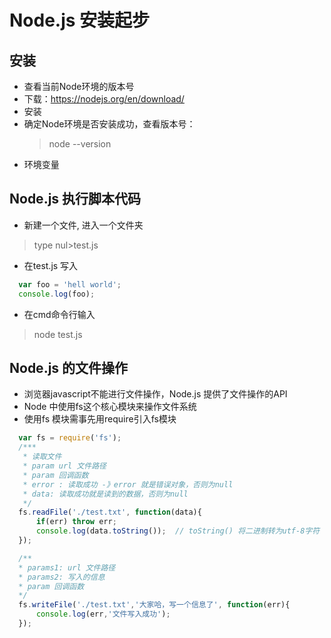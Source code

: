 # Node.js 安装起步  

## 安装
  * 查看当前Node环境的版本号
  * 下载：https://nodejs.org/en/download/
  * 安装
  * 确定Node环境是否安装成功，查看版本号：
    > node --version     
  * 环境变量   

## Node.js 执行脚本代码

  * 新建一个文件, 进入一个文件夹    
  > type nul>test.js     
  * 在test.js 写入 
  ```javascript
    var foo = 'hell world';
    console.log(foo);
  ```
  * 在cmd命令行输入  
  > node test.js  

## Node.js 的文件操作
  * 浏览器javascript不能进行文件操作，Node.js 提供了文件操作的API
  * Node 中使用fs这个核心模块来操作文件系统
  * 使用fs 模块需事先用require引入fs模块  
  ```javascript
    var fs = require('fs');
    /***
     * 读取文件
     * param url 文件路径
     * param 回调函数 
     * error : 读取成功 -》error 就是错误对象，否则为null
     * data: 读取成功就是读到的数据，否则为null
     */
    fs.readFile('./test.txt', function(data){
        if(err) throw err;
        console.log(data.toString());  // toString() 将二进制转为utf-8字符
    });

    /**
    * params1: url 文件路径
    * params2: 写入的信息
    * param 回调函数 
    */
    fs.writeFile('./test.txt','大家哈，写一个信息了', function(err){
        console.log(err,'文件写入成功');
    });
  ```    


